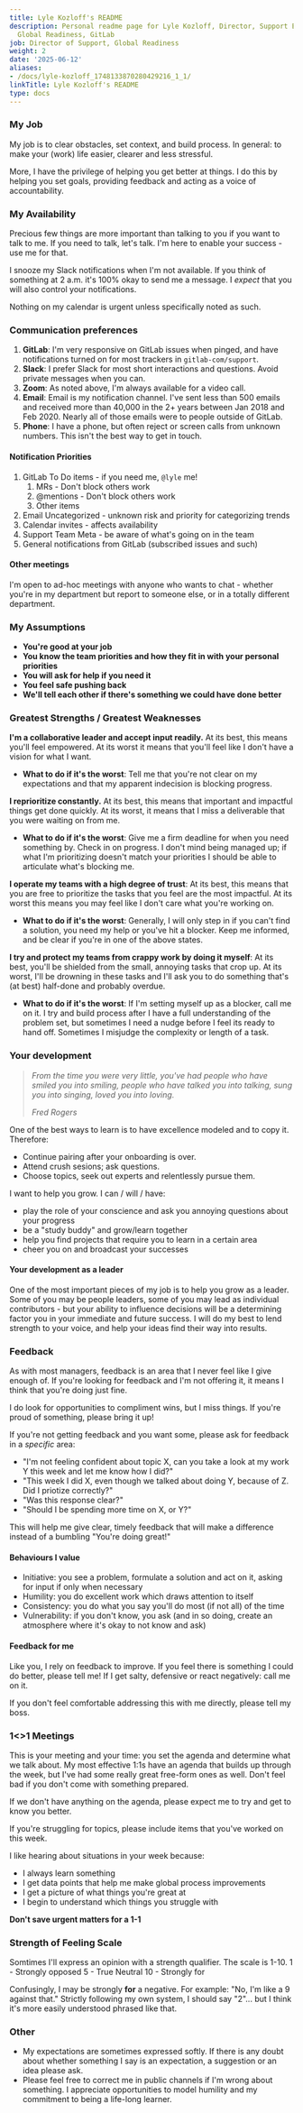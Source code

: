```yaml
---
title: Lyle Kozloff's README
description: Personal readme page for Lyle Kozloff, Director, Support Engineering,
  Global Readiness, GitLab
job: Director of Support, Global Readiness
weight: 2
date: '2025-06-12'
aliases:
- /docs/lyle-kozloff_1748133870280429216_1_1/
linkTitle: Lyle Kozloff's README
type: docs
---
```


### My Job

My job is to clear obstacles, set context, and build process. In general: to make your (work)
life easier, clearer and less stressful.

More, I have the privilege of helping you get better at things. I do this by helping you
set goals, providing feedback and acting as a voice of accountability.

### My Availability

Precious few things are more important than talking to you if you want to talk to me.
If you need to talk, let's talk. I'm here to enable your success - use me for that.

I snooze my Slack notifications when I'm not available. If you think of something at 2 a.m.
it's 100% okay to send me a message. I *expect* that you will also control your notifications.

Nothing on my calendar is urgent unless specifically noted as such.

### Communication preferences

1. **GitLab**: I'm very responsive on GitLab issues when pinged, and have notifications turned on for most trackers
in `gitlab-com/support`.
1. **Slack**: I prefer Slack for most short interactions and questions. Avoid private messages when you can.
1. **Zoom**: As noted above, I'm always available for a video call.
1. **Email**: Email is my notification channel. I've sent less than 500 emails and received more than 40,000 in the 2+ years between Jan 2018 and Feb 2020. Nearly all of those emails were to people outside of GitLab.
1. **Phone**: I have a phone, but often reject or screen calls from unknown numbers. This isn't the best way to get in touch.

#### Notification Priorities

1. GitLab To Do items - if you need me, `@lyle` me!
   1. MRs - Don't block others work
   1. @mentions - Don't block others work
   1. Other items
1. Email Uncategorized - unknown risk and priority for categorizing trends
1. Calendar invites - affects availability
1. Support Team Meta - be aware of what's going on in the team
1. General notifications from GitLab (subscribed issues and such)

#### Other meetings

I'm open to ad-hoc meetings with anyone who wants to chat - whether you're in my department
but report to someone else, or in a totally different department.

### My Assumptions

- **You're good at your job**
- **You know the team priorities and how they fit in with your personal priorities**
- **You will ask for help if you need it**
- **You feel safe pushing back**
- **We'll tell each other if there's something we could have done better**

### Greatest Strengths / Greatest Weaknesses

**I'm a collaborative leader and accept input readily.** At its best, this means
you'll feel empowered. At its worst it means that you'll feel like I don't have a
vision for what I want.

- **What to do if it's the worst**: Tell me that you're not clear on my expectations
and that my apparent indecision is blocking progress.

**I reprioritize constantly.** At its best, this means that important and impactful
things get done quickly. At its worst, it means that I miss a deliverable that
you were waiting on from me.

- **What to do if it's the worst**: Give me a firm deadline for when you need something
by. Check in on progress. I don't mind being managed up; if what I'm prioritizing
doesn't match your priorities I should be able to articulate what's blocking me.

**I operate my teams with a high degree of trust**: At its best, this means that
you are free to prioritize the tasks that you feel are the most impactful. At its
worst this means you may feel like I don't care what you're working on.

- **What to do if it's the worst**: Generally, I will only step in if you can't find
a solution, you need my help or you've hit a blocker. Keep me informed, and be
clear if you're in one of the above states.

**I try and protect my teams from crappy work by doing it myself**: At its best,
you'll be shielded from the small, annoying tasks that crop up.
At its worst, I'll be drowning in these tasks and I'll ask you to do something
that's (at best) half-done and probably overdue.

- **What to do if it's the worst**: If I'm setting myself up as a blocker, call me
on it. I try and build process after I have a full understanding of the problem
set, but sometimes I need a nudge before I feel its ready to hand off. Sometimes
I misjudge the complexity or length of a task.

### Your development
>
> *From the time you were very little, you've had people who have smiled you into
> smiling, people who have talked you into talking, sung you into singing, loved
> you into loving.*
>
> *Fred Rogers*

One of the best ways to learn is to have excellence modeled and to copy it.
Therefore:

- Continue pairing after your onboarding is over.
- Attend crush sesions; ask questions.
- Choose topics, seek out experts and relentlessly pursue them.

I want to help you grow. I can / will / have:

- play the role of your conscience and ask you annoying questions about your progress
- be a "study buddy" and grow/learn together
- help you find projects that require you to learn in a certain area
- cheer you on and broadcast your successes

#### Your development as a leader

One of the most important pieces of my job is to help you grow as a leader. Some of
you may be people leaders, some of you may lead as individual contributors - but
your ability to influence decisions will be a determining factor you in your
immediate and future success. I will do my best to lend strength to your voice,
and help your ideas find their way into results.

### Feedback

As with most managers, feedback is an area that I never feel like I give enough of.
If you're looking for feedback and I'm not offering it, it means I think
that you're doing just fine.

I do look for opportunities to compliment wins, but I miss things. If you're proud of
something, please bring it up!

If you're not getting feedback and you want some, please ask for feedback in a *specific* area:

- "I'm not feeling confident about topic X, can you take a look at my work Y this week
and let me know how I did?"
- "This week I did X, even though we talked about doing Y, because of Z. Did I priotize correctly?"
- "Was this response clear?"
- "Should I be spending more time on X, or Y?"

This will help me give clear, timely feedback that will make a difference instead of a bumbling
"You're doing great!"

#### Behaviours I value

- Initiative: you see a problem, formulate a solution and act on it, asking for input if only when necessary
- Humility: you do excellent work which draws attention to itself
- Consistency: you do what you say you'll do most (if not all) of the time
- Vulnerability: if you don't know, you ask (and in so doing, create an atmosphere where it's okay to not know and ask)

#### Feedback for me

Like you, I rely on feedback to improve. If you feel there is something I could do better,
please tell me! If I get salty, defensive or react negatively: call me on it.

If you don't feel comfortable addressing this with me directly, please tell my boss.

### 1<>1 Meetings

This is your meeting and your time: you set the agenda and determine what we talk about.
My most effective 1:1s have an agenda that builds up through the week, but I've had some
really great free-form ones as well. Don't feel bad if you don't come with something prepared.

If we don't have anything on the agenda, please expect me to try and get to know you better.

If you're struggling for topics, please include items that you've worked on this week.

I like hearing about situations in your week because:

- I always learn something
- I get data points that help me make global process improvements
- I get a picture of what things you're great at
- I begin to understand which things you struggle with

**Don't save urgent matters for a 1-1**

### Strength of Feeling Scale

Somtimes I'll express an opinion with a strength qualifier. The scale is 1-10.
1 - Strongly opposed
5 - True Neutral
10 - Strongly for

Confusingly, I may be strongly **for** a negative. For example: "No, I'm like a 9 against that."
Strictly following my own system, I should say "2"... but I think it's more easily understood phrased like that.

### Other

- My expectations are sometimes expressed softly. If there is any doubt about whether
something I say is an expectation, a suggestion or an idea please ask.
- Please feel free to correct me in public channels if I'm wrong about something. I appreciate opportunities to model
humility and my commitment to being a life-long learner.
